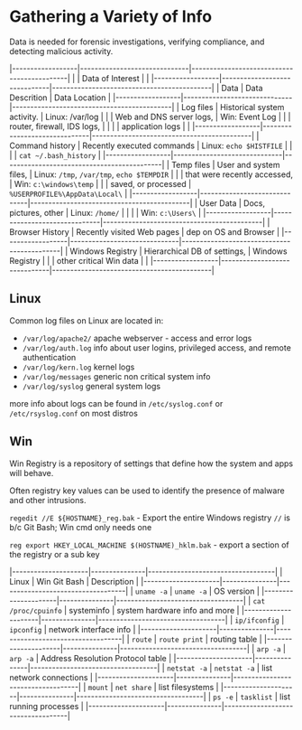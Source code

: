 # Gathering a Variety of Info

Data is needed for forensic investigations, verifying compliance, and detecting malicious activity.


|------------------|------------------------------|--------------------------------------------|
|                  | Data of Interest             |                                            |
|------------------|------------------------------|--------------------------------------------|
| Data             | Data Descrition              | Data Location                              |
|------------------|------------------------------|--------------------------------------------|
| Log files        | Historical system activity.  | Linux: /var/log                            |
|                  | Web and DNS server logs,     | Win: Event Log                             |
|                  | router, firewall, IDS logs,  |                                            |
|                  | application logs             |                                            |
|------------------|------------------------------|--------------------------------------------|
| Command history  | Recently executed commands   | Linux: `echo $HISTFILE`                    |
|                  |                              | `cat ~/.bash_history`                      |
|------------------|------------------------------|--------------------------------------------|
| Temp files       | User and system files,       | Linux: `/tmp`, `/var/tmp`, `echo $TEMPDIR` |
|                  | that were recently accessed, | Win: `c:\windows\temp`                     |
|                  | saved, or processed          | `%USERPROFILE%\AppData\Local\`             |
|------------------|------------------------------|--------------------------------------------|
| User Data        | Docs, pictures, other        | Linux: `/home/`                            |
|                  |                              | Win: `c:\Users\`                           |
|------------------|------------------------------|--------------------------------------------|
| Browser History  | Recently visited Web pages   | dep on OS and Browser                      |
|------------------|------------------------------|--------------------------------------------|
| Windows Registry | Hierarchical DB of settings, | Windows Registry                           |
|                  | other critical Win data      |                                            |
|------------------|------------------------------|--------------------------------------------|

## Linux

Common log files on Linux are located in:

* `/var/log/apache2/` apache webserver - access and error logs
* `/var/log/auth.log` info about user logins, privileged access, and remote authentication
* `/var/log/kern.log` kernel logs
* `/var/log/messages` generic non critical system info
* `/var/log/syslog` general system logs

more info about logs can be found in `/etc/syslog.conf` or `/etc/rsyslog.conf` on most distros

## Win

Win Registry is a repository of settings that define how the system and apps will behave.

Often registry key values can be used to identify the presence of malware and other intrusions.

`regedit //E ${HOSTNAME}_reg.bak` - Export the entire Windows registry `//` is b/c Git Bash; Win cmd only needs one

`reg export HKEY_LOCAL_MACHINE $(HOSTNAME)_hklm.bak` - export a section of the registry or a sub key

|---------------------|---------------|-----------------------------------|
| Linux               | Win Git Bash  | Description                       |
|---------------------|---------------|-----------------------------------|
| `uname -a`          | `uname -a`    | OS version                        |
|---------------------|---------------|-----------------------------------|
| `cat /proc/cpuinfo` | systeminfo    | system hardware info and more     |
|---------------------|---------------|-----------------------------------|
| `ip/ifconfig`       | `ipconfig`    | network interface info            |
|---------------------|---------------|-----------------------------------|
| `route`             | `route print` | routing table                     |
|---------------------|---------------|-----------------------------------|
| `arp -a`            | `arp -a`      | Address Resolution Protocol table |
|---------------------|---------------|-----------------------------------|
| `netstat -a`        | `netstat -a`  | list network connections          |
|---------------------|---------------|-----------------------------------|
| `mount`             | `net share`   | list filesystems                  |
|---------------------|---------------|-----------------------------------|
| `ps -e`             | `tasklist`    | list running processes            |
|---------------------|---------------|-----------------------------------|

